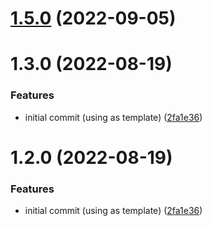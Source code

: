 # [1.5.0](https://github.com/NuggetsLtd/ffi-jose/compare/v1.3.0...v1.5.0) (2022-09-05)



# 1.3.0 (2022-08-19)


### Features

* initial commit (using  as template) ([2fa1e36](https://github.com/NuggetsLtd/ffi-jose/commit/2fa1e36be226db04c74623c78397a5c7a0190790))



# 1.2.0 (2022-08-19)


### Features

* initial commit (using  as template) ([2fa1e36](https://github.com/NuggetsLtd/ffi-jose/commit/2fa1e36be226db04c74623c78397a5c7a0190790))



